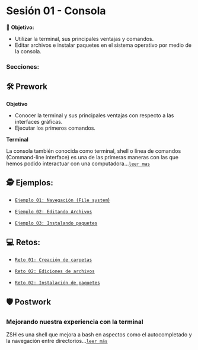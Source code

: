 # Sesión 01 - Consola

🎯 **Objetivo:**

- Utilizar la terminal, sus principales ventajas y comandos.
- Editar archivos e instalar paquetes en el sistema operativo por medio de la consola.

### Secciones:

## 🛠 Prework

**Objetivo**

- Conocer la terminal y sus principales ventajas con respecto a las interfaces gráficas.
- Ejecutar los primeros comandos.

**Terminal**

La consola también conocida como terminal, shell o línea de comandos (Command-line interface) es una de las primeras maneras con las que hemos podido interactuar con una computadora...[`leer mas`](Prework/#prework---terminal)


## 🕵 Ejemplos:


- [`Ejemplo 01: Navegación (File system`)](Ejemplo-01/#navegación-file-system)

- [`Ejemplo 02: Editando Archivos`](Ejemplo-02/#editando-archivos)

- [`Ejemplo 03: Instalando paquetes`](Ejemplo-03/#instalando-paquetes)

## 💻 Retos:

- [`Reto 01: Creación de carpetas`](Reto-01/#reto-1)

- [`Reto 02: Ediciones de archivos`](Reto-02/#reto-2)

- [`Reto 02: Instalación de paquetes`](Reto-02/#reto-3)

## 🛡 Postwork

### Mejorando nuestra experiencia con la terminal

ZSH es una shell que mejora a bash en aspectos como el autocompletado y la navegación entre directorios...[`leer más`](Postwork/#postwork)
